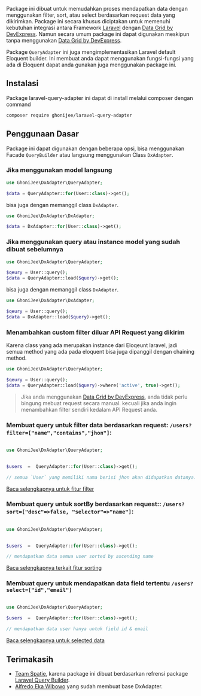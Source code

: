 Package ini dibuat untuk memudahkan proses mendapatkan data dengan menggunakan filter, sort, atau select berdasarkan request data yang dikirimkan. Package ini secara khusus diciptakan untuk memenuhi kebutuhan integrasi antara Framework [Laravel](https://laravel.com) dengan [Data Grid by DevExpress](https://js.devexpress.com/Overview/DataGrid/). Namun secara umum package ini dapat digunakan meskipun tanpa menggunakan [Data Grid by DevExpress](https://js.devexpress.com/Overview/DataGrid/). 

Package `QueryAdapter` ini juga mengimplementasikan Laravel default Eloquent builder. Ini membuat anda dapat menggunakan fungsi-fungsi yang ada di Eloquent dapat anda gunakan juga menggunakan package ini.
  
## Instalasi

Package laravel-query-adapter ini dapat di install melalui composer dengan command
```bash
composer require ghonijee/laravel-query-adapter
```


## Penggunaan Dasar

Package ini dapat digunakan dengan beberapa opsi, bisa menggunakan Facade `QueryBuilder` atau langsung menggunakan Class `DxAdapter`. 

### Jika menggunakan model langsung

```php
use GhoniJee\DxAdapter\QueryAdapter;

$data = QueryAdapter::for(User::class)->get();
```
bisa juga dengan memanggil class `DxAdapter`.
```php
use GhoniJee\DxAdapter\DxAdapter;

$data = DxAdapter::for(User::class)->get();
```

### Jika menggunakan query atau instance model yang sudah dibuat sebelumnya
```php
use GhoniJee\DxAdapter\QueryAdapter;

$qeury = User::query();
$data = QueryAdapter::load($query)->get();
```
bisa juga dengan memanggil class `DxAdapter`.
```php
use GhoniJee\DxAdapter\DxAdapter;

$qeury = User::query();
$data = DxAdapter::load($query)->get();
```

### Menambahkan custom filter diluar API Request yang dikirim
Karena class yang ada merupakan instance dari Eloqeunt laravel, jadi semua method yang ada pada eloquent bisa juga dipanggil dengan chaining method.

```php
use GhoniJee\DxAdapter\QueryAdapter;

$qeury = User::query();
$data = QueryAdapter::load($query)->where('active', true)->get();
```

> Jika anda menggunakan [Data Grid by DevExpress](https://js.devexpress.com/Overview/DataGrid/), anda tidak perlu bingung mebuat request secara manual. kecuali jika anda ingin menambahkan filter sendiri kedalam API Request anda.


### Membuat query untuk filter data berdasarkan request: `/users?filter=["name","contains","jhon"]`:

  

```php

use GhoniJee\DxAdapter\QueryAdapter;

  
$users  =  QueryAdapter::for(User::class)->get();

// semua `User` yang memiliki nama berisi jhon akan didapatkan datanya.

```

[Baca selengkapnya untuk fitur filter]()
  

### Membuat query untuk sortBy berdasarkan request:: `/users?sort=["desc"=>false, "selector"=>"name"]`:

```php

use GhoniJee\DxAdapter\QueryAdapter;

  
$users  =  QueryAdapter::for(User::class)->get();

// mendapatkan data semua user sorted by ascending name

```

  

[Baca selengkapnya terkait fitur sorting](https://docs.spatie.be/laravel-query-builder/v2/features/sorting/)
 

### Membuat query untuk mendapatkan data field tertentu `/users?select=["id","email"]`

  

```php

use GhoniJee\DxAdapter\QueryAdapter;
  
$users  =  QueryAdapter::for(User::class)->get();

// mendapatkan data user hanya untuk field id & email

```

  

[Baca selengkapnya untuk selected data]()

  

## Terimakasih
 - [Team Spatie](https://spatie.be/), karena package ini dibuat berdasarkan refrensi package [Laravel Query Builder](https://spatie.be/docs/laravel-query-builder/v3/introduction). 
 - [Alfredo Eka WIbowo](https://github.com/edo-floo) yang sudah membuat base DxAdapter.